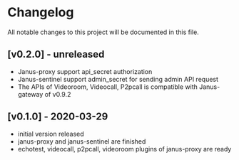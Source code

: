 Changelog
==============

All notable changes to this project will be documented in this file.


 [v0.2.0]  - unreleased
---------------------------------

* Janus-proxy support api_secret authorization
* Janus-sentinel support admin_secret for sending admin API request
* The APIs of Videoroom, Videocall, P2pcall is compatible with Janus-gateway of v0.9.2


 [v0.1.0]  - 2020-03-29
---------------------------------

* initial version released
* janus-proxy and janus-sentinel are finished
* echotest, videocall, p2pcall, videoroom plugins of janus-proxy are ready
